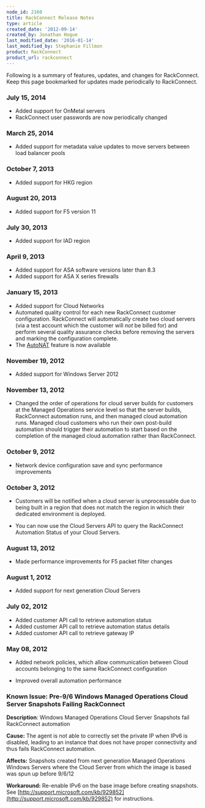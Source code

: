 ```yaml
---
node_id: 2160
title: RackConnect Release Notes
type: article
created_date: '2012-09-14'
created_by: Jonathan Hogue
last_modified_date: '2016-01-14'
last_modified_by: Stephanie Fillmon
product: RackConnect
product_url: rackconnect
---
```


Following is a summary of features, updates, and changes for
RackConnect. Keep this page bookmarked for updates made periodically to
RackConnect.

### July 15, 2014

-   Added support for OnMetal servers
-   RackConnect user passwords are now periodically changed

### March 25, 2014

-   Added support for metadata value updates to move servers between
    load balancer pools

### October 7, 2013

-   Added support for HKG region

### August 20, 2013

-   Added support for F5 version 11

### July 30, 2013

-   Added support for IAD region

### April 9, 2013

-   Added support for ASA software versions later than 8.3
-   Added support for ASA X series firewalls

### January 15, 2013

-   Added support for Cloud Networks
-   Automated quality control for each new RackConnect
    customer configuration. RackConnect will automatically create two
    cloud servers (via a test account which the customer will *not* be
    billed for) and perform several quality assurance checks before
    removing the servers and marking the configuration complete.
-   The [AutoNAT](/how-to/rackconnect-auto-nat-feature)
    feature is now available

### November 19, 2012

-   Added support for Windows Server 2012

### November 13, 2012

-   Changed the order of operations for cloud server builds for
    customers at the Managed Operations service level so that the server builds,
    RackConnect automation runs, and then managed cloud automation runs.
    Managed cloud customers who run their own post-build automation
    should trigger their automation to start based on the completion of
    the managed cloud automation rather than RackConnect.

### October 9, 2012

-   Network device configuration save and sync performance improvements

### October 3, 2012

-   Customers will be notified when a cloud server is unprocessable due
    to being built in a region that does not match the region in which
    their dedicated environment is deployed.

-   You can now use the Cloud Servers API to query the RackConnect
    Automation Status of your Cloud Servers.

### August 13, 2012

-   Made performance improvements for F5 packet filter changes

### August 1, 2012

-   Added support for next generation Cloud Servers

### July 02, 2012

-   Added customer API call to retrieve automation status
-   Added customer API call to retrieve automation status details
-   Added customer API call to retrieve gateway IP

### May 08, 2012

-   Added network policies, which allow communication between Cloud
    accounts belonging to the same RackConnect configuration

-   Improved overall automation performance

### Known Issue: Pre-9/6 Windows Managed Operations Cloud Server Snapshots Failing RackConnect

**Description**: Windows Managed Operations Cloud Server Snapshots fail
RackConnect automation

**Cause:** The agent is not able to correctly set the private IP when IPv6
is disabled, leading to an instance that does not have proper
connectivity and thus fails RackConnect automation.

**Affects:** Snapshots created from next generation Managed Operations
Windows Servers where the Cloud Server from which the image is based was
spun up before 9/6/12

**Workaround:** Re-enable IPv6 on the base image before creating snapshots.
See [http://support.microsoft.com/kb/929852](http://support.microsoft.com/kb/929852) for instructions.
